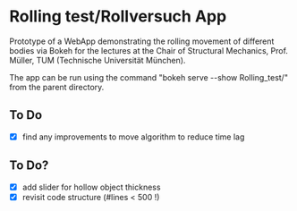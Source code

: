# Rolling test/Rollversuch App

Prototype of a WebApp demonstrating the rolling movement of different bodies via Bokeh for the lectures at the Chair of Structural Mechanics, Prof. Müller, TUM (Technische Universität München).

The app can be run using the command "bokeh serve --show Rolling_test/" from the parent directory.

## To Do
- [x] find any improvements to move algorithm to reduce time lag

## To Do?
- [x] add slider for hollow object thickness
- [x] revisit code structure (#lines < 500 !)